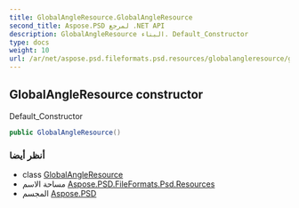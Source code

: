 ```yaml
---
title: GlobalAngleResource.GlobalAngleResource
second_title: Aspose.PSD لمرجع .NET API
description: GlobalAngleResource البناء. Default_Constructor
type: docs
weight: 10
url: /ar/net/aspose.psd.fileformats.psd.resources/globalangleresource/globalangleresource/
---
```

## GlobalAngleResource constructor

Default_Constructor

```csharp
public GlobalAngleResource()
```

### أنظر أيضا

* class [GlobalAngleResource](../)
* مساحة الاسم [Aspose.PSD.FileFormats.Psd.Resources](../../globalangleresource/)
* المجسم [Aspose.PSD](../../../)


